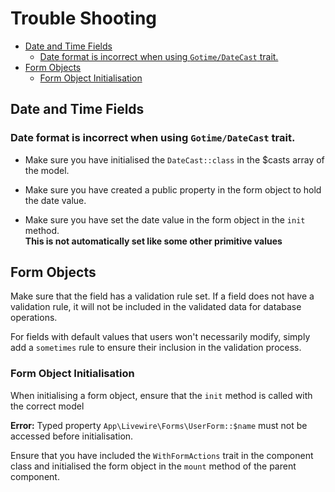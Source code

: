 # Trouble Shooting

- [Date and Time Fields](#date-and-time-fields)
    - [Date format is incorrect when using `Gotime/DateCast` trait. ](#date-format-is-incorrect-when-using-gotimedatecast-trait-)
- [Form Objects](#form-objects)
    - [Form Object Initialisation](#form-object-initialisation)

## Date and Time Fields

### <question>Date format is incorrect when using `Gotime/DateCast` trait. </question>

- Make sure you have initialised the `DateCast::class` in the $casts array of the model.

- Make sure you have created a public property in the form object to hold the date value.

- Make sure you have set the date value in the form object in the `init` method. <br>
  **This is not automatically set like some other primitive values**
    
## Form Objects


<!-- this needs to be tidied up -->

Make sure that the field has a validation rule set. If a field does not have a validation rule, it
will not be included in the validated data for database operations.

For fields with default values that users won't necessarily modify, simply add a `sometimes` rule to
ensure their inclusion in the validation process.



### Form Object Initialisation

When initialising a form object, ensure that the `init` method is called with the correct model

**Error:** Typed property `App\Livewire\Forms\UserForm::$name` must not be accessed before
initialisation.

Ensure that you have included the `WithFormActions` trait in the component class and initialised
the form object in the `mount` method of the parent component.